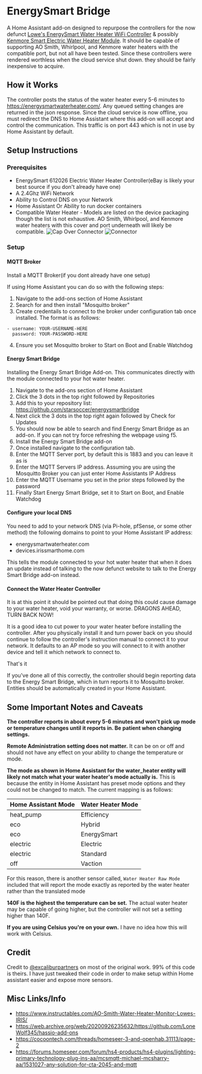 # EnergySmart Bridge
A Home Assistant add-on designed to repurpose the controllers for the now defunct [Lowe's EnergySmart Water Heater WiFi Controller](https://www.lowes.com/pd/EnergySmart-Electric-Plastic-Water-Heater-Controller/50292493) & possibly [Kenmore Smart Electric Water Heater Module](https://www.sears.com/kenmore-smart-water-heater-module/p-04258000000P). It should be capable of supporting AO Smith, Whirlpool, and Kenmore water heaters with the compatible port, but not all have been tested. Since these controllers were rendered worthless when the cloud service shut down. they should be fairly inexpensive to acquire.

## How it Works
The controller posts the status of the water heater every 5-6 minutes to https://energysmartwaterheater.com/. Any queued setting changes are returned in the json response. Since the cloud service is now offline, you must redirect the DNS to Home Assistant where this add-on will accept and control the communication. This traffic is on port 443 which is not in use by Home Assistant by default.

## Setup Instructions

### Prerequisites

- EnergySmart 612026 Electric Water Heater Controller(eBay is likely your best source if you don't already have one)
- A 2.4Ghz WiFi Network
- Ability to Control DNS on your Network
- Home Assistant Or Ability to run docker containers
- Compatible Water Heater -  Models are listed on the device packaging though the list is not exhaustive. AO Smith, Whirlpool, and Kenmore water heaters with this cover and port underneath will likely be compatible.
![Cap Over Connector](https://raw.githubusercontent.com/starsoccer/energysmartbridge/master/images/connector-cap.png)
![Connector](https://raw.githubusercontent.com/starsoccer/energysmartbridge/master/images/connector.png)

### Setup

#### MQTT Broker

Install a MQTT Broker(if you dont already have one setup)

If using Home Assistant you can do so with the following steps:

1. Navigate to the add-ons section of Home Assistant
2. Search for and then install "Mosquitto broker"
3. Create credentails to connect to the broker under configuration tab once installed. The format is as follows:
```
- username: YOUR-USERNAME-HERE
  password: YOUR-PASSWORD-HERE
```
4. Ensure you set Mosquitto broker to Start on Boot and Enable Watchdog

#### Energy Smart Bridge

Installing the Energy Smart Bridge Add-on. This communicates directly with the module connected to your hot water heater.

1. Navigate to the add-ons section of Home Assistant
2. Click the 3 dots in the top right followed by Repositories
3. Add this to your repository list: https://github.com/starsoccer/energysmartbridge
4. Next click the 3 dots in the top right again followed by Check for Updates
5. You should now be able to search and find Energy Smart Bridge as an add-on. If you can not try force refreshing the webpage using f5.
6. Install the Energy Smart Bridge add-on
7. Once installed navigate to the configuration tab.
8. Enter the MQTT Server port, by default this is 1883 and you can leave it as is
9. Enter the MQTT Servers IP address. Assuming you are using the Mosquitto Broker you can just enter Home Assistants IP Address
10. Enter the MQTT Username you set in the prior steps followed by the password
11. Finally Start Energy Smart Bridge, set it to Start on Boot, and Enable Watchdog

#### Configure your local DNS

You need to add to your network DNS (via Pi-hole, pfSense, or some other method) the following domains to point to your Home Assistant IP address:

- energysmartwaterheater.com
- devices.irissmarthome.com

This tells the module connected to your hot water heater that when it does an update instead of talking to the now defunct website to talk to the Energy Smart Bridge add-on instead.

#### Connect the Water Heater Controller

It is at this point it should be pointed out that doing this could cause damage to your water heater, void your warranty, or worse. DRAGONS AHEAD, TURN BACK NOW!

It is a good idea to cut power to your water heater before installing the controller. After you physically install it and turn power back on you should continue to follow the controller's instruction manual to connect it to your network. It defaults to an AP mode so you will connect to it with another device and tell it which network to connect to.

That's it

If you've done all of this correctly, the controller should begin reporting data to the Energy Smart Bridge, which in turn reports it to Mosquitto broker. Entities should be automatically created in your Home Assistant.

## Some Important Notes and Caveats

**The controller reports in about every 5-6 minutes and won't pick up mode or temperature changes until it reports in. Be patient when changing settings.**

**Remote Administration setting does not matter.** It can be on or off and should not have any effect on your ability to change the temperature or mode.

**The mode as shown in Home Assistant for the water_heater entity will likely not match what your water heater's mode actually is.** This is because the entity in Home Assistant has preset mode options and they could not be changed to match. The current mapping is as follows:

| Home Assistant Mode  | Water Heater Mode |
| ------------- | ------------- |
| heat_pump  | Efficiency  |
| eco | Hybrid |
| eco | EnergySmart |
| electric  | Electric  |
| electric  | Standard  |
| off  | Vaction  |

For this reason, there is another sensor called, `Water Heater Raw Mode` included that will report the mode exactly as reported by the water heater rather than the translated mode

**140F is the highest the temperature can be set.** The actual water heater may be capable of going higher, but the controller will not set a setting higher than 140F.

**If you are using Celsius you're on your own.** I have no idea how this will work with Celsius.

## Credit
Credit to [@excaliburpartners](https://github.com/excaliburpartners/EnergySmartBridge) on most of the original work. 99% of this code is theirs. I have just tweaked their code in order to make setup within Home assistant easier and expose more sensors.

## Misc Links/Info

- https://www.instructables.com/AO-Smith-Water-Heater-Monitor-Lowes-IRIS/
- https://web.archive.org/web/20200926235632/https://github.com/LoneWolf345/hassio-add-ons
- https://cocoontech.com/threads/homeseer-3-and-openhab.31113/page-2
- https://forums.homeseer.com/forum/hs4-products/hs4-plugins/lighting-primary-technology-plug-ins-aa/mcsmqtt-michael-mcsharry-aa/1531027-any-solution-for-cta-2045-and-mqtt

